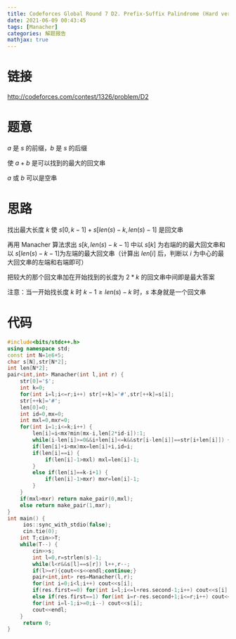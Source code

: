```yaml
---
title: Codeforces Global Round 7 D2. Prefix-Suffix Palindrome (Hard version)
date: 2021-06-09 00:43:45
tags: [Manacher]
categories: 解题报告
mathjax: true
---
```


# 链接

<http://codeforces.com/contest/1326/problem/D2>

# 题意

$a$ 是 $s$ 的前缀，$b$ 是 $s$ 的后缀

使 $a+b$ 是可以找到的最大的回文串

$a$ 或 $b$ 可以是空串

<!--more-->

# 思路

找出最大长度 $k$ 使 $s[0,k-1]+s[len(s)-k,len(s)-1]$ 是回文串

再用 Manacher 算法求出 $s[k,len(s)-k-1]$ 中以 $s[k]$ 为右端的的最大回文串和以 $s[len(s)-k-1]$为左端的最大回文串（计算出 $len[i]$ 后，判断以 $i$ 为中心的最大回文串的左端和右端即可）

把较大的那个回文串加在开始找到的长度为 $2*k$ 的回文串中间即是最大答案

注意：当一开始找长度 $k$ 时 $k-1\ge len(s)-k$ 时，$s$ 本身就是一个回文串

# 代码

```cpp
#include<bits/stdc++.h>
using namespace std;
const int N=1e6+5;
char s[N],str[N*2];
int len[N*2];
pair<int,int> Manacher(int l,int r) {
    str[0]='$';
    int k=0;
    for(int i=l;i<=r;i++) str[++k]='#',str[++k]=s[i];
    str[++k]='#';
    len[0]=0;
    int id=0,mx=0;
    int mxl=0,mxr=0;
    for(int i=1;i<=k;i++) {
        len[i]=i<mx?min(mx-i,len[2*id-i]):1;
        while(i-len[i]>=0&&i+len[i]<=k&&str[i-len[i]]==str[i+len[i]]) ++len[i];
        if(len[i]+i>mx)mx=len[i]+i,id=i;
        if(len[i]==i) {
            if(len[i]-1>mxl) mxl=len[i]-1;
        }
        else if(len[i]==k-i+1) {
            if(len[i]-1>mxr) mxr=len[i]-1;
        }
    }
    if(mxl>mxr) return make_pair(0,mxl);
    else return make_pair(1,mxr);
}
int main() {
     ios::sync_with_stdio(false);
     cin.tie(0);
    int T;cin>>T;
    while(T--) {
        cin>>s;
        int l=0,r=strlen(s)-1;
        while(l<r&&s[l]==s[r]) l++,r--;
        if(l>=r){cout<<s<<endl;continue;}
        pair<int,int> res=Manacher(l,r);
        for(int i=0;i<l;i++) cout<<s[i];
        if(res.first==0) for(int i=l;i<=l+res.second-1;i++) cout<<s[i];
        else if(res.first==1) for(int i=r-res.second+1;i<=r;i++) cout<<s[i];
        for(int i=l-1;i>=0;i--) cout<<s[i];
        cout<<endl;
    }
     return 0;
}
```